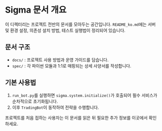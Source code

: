 # Sigma 문서 개요

이 디렉터리는 프로젝트 전반의 문서를 모아두는 공간입니다. `README_ko.md`에는 서버 및 환경 설정, 의존성 설치 방법, 테스트 실행법이 정리되어 있습니다.

## 문서 구조

- `docs/` : 프로젝트 사용 방법과 운영 가이드를 담습니다.
- `spec/` : 각 파이썬 모듈과 1:1로 매핑되는 상세 사양서를 작성합니다.

## 기본 사용법

1. `run_bot.py`를 실행하면 `sigma.system.initialize()`가 호출되어 필수 서비스가 순차적으로 초기화됩니다.
2. 이후 `TradingBot`이 동작하여 전략을 수행합니다.

프로젝트를 처음 접하는 사용자는 이 문서를 읽은 뒤 필요한 추가 정보를 이곳에서 확인하세요.
